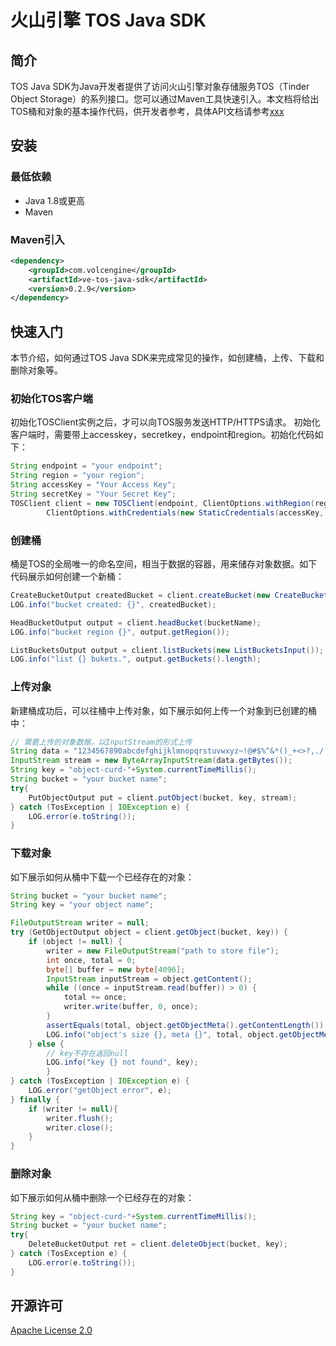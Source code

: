 # 火山引擎 TOS Java SDK
## 简介
TOS Java SDK为Java开发者提供了访问火山引擎对象存储服务TOS（Tinder Object Storage）的系列接口。您可以通过Maven工具快速引入。本文档将给出TOS桶和对象的基本操作代码，供开发者参考，具体API文档请参考[xxx]()

## 安装
### 最低依赖
- Java 1.8或更高
- Maven
### Maven引入
```xml
<dependency>
    <groupId>com.volcengine</groupId>
    <artifactId>ve-tos-java-sdk</artifactId>
    <version>0.2.9</version>
</dependency>
```

## 快速入门
本节介绍，如何通过TOS Java SDK来完成常见的操作，如创建桶，上传、下载和删除对象等。
### 初始化TOS客户端
初始化TOSClient实例之后，才可以向TOS服务发送HTTP/HTTPS请求。
初始化客户端时，需要带上accesskey，secretkey，endpoint和region。初始化代码如下：

```java
String endpoint = "your endpoint";
String region = "your region";
String accessKey = "Your Access Key";
String secretKey = "Your Secret Key";
TOSClient client = new TOSClient(endpoint, ClientOptions.withRegion(region),
        ClientOptions.withCredentials(new StaticCredentials(accessKey, secretKey)));
```

### 创建桶
桶是TOS的全局唯一的命名空间，相当于数据的容器，用来储存对象数据。如下代码展示如何创建一个新桶：

```java
CreateBucketOutput createdBucket = client.createBucket(new CreateBucketInput(bucketName));
LOG.info("bucket created: {}", createdBucket);

HeadBucketOutput output = client.headBucket(bucketName);
LOG.info("bucket region {}", output.getRegion());

ListBucketsOutput output = client.listBuckets(new ListBucketsInput());
LOG.info("list {} bukets.", output.getBuckets().length);
```

### 上传对象
新建桶成功后，可以往桶中上传对象，如下展示如何上传一个对象到已创建的桶中：

```java
// 需要上传的对象数据，以InputStream的形式上传
String data = "1234567890abcdefghijklmnopqrstuvwxyz~!@#$%^&*()_+<>?,./   :'1234567890abcdefghijklmnopqrstuvwxyz~!@#$%^&*()_+<>?,./   :'";
InputStream stream = new ByteArrayInputStream(data.getBytes());
String key = "object-curd-"+System.currentTimeMillis();
String bucket = "your bucket name";
try{
    PutObjectOutput put = client.putObject(bucket, key, stream);
} catch (TosException | IOException e) {
    LOG.error(e.toString());
}
```

### 下载对象
如下展示如何从桶中下载一个已经存在的对象：

```java
String bucket = "your bucket name";
String key = "your object name";

FileOutputStream writer = null;
try (GetObjectOutput object = client.getObject(bucket, key)) {
    if (object != null) {
        writer = new FileOutputStream("path to store file");
        int once, total = 0;
        byte[] buffer = new byte[4096];
        InputStream inputStream = object.getContent();
        while ((once = inputStream.read(buffer)) > 0) {
            total += once;
            writer.write(buffer, 0, once);
        }
        assertEquals(total, object.getObjectMeta().getContentLength());
        LOG.info("object's size {}, meta {}", total, object.getObjectMeta());
    } else {
        // key不存在返回null
        LOG.info("key {} not found", key);
        }
} catch (TosException | IOException e) {
    LOG.error("getObject error", e);
} finally {
    if (writer != null){
        writer.flush();
        writer.close();
    }
}
```

### 删除对象
如下展示如何从桶中删除一个已经存在的对象：

```java
String key = "object-curd-"+System.currentTimeMillis();
String bucket = "your bucket name";
try{
    DeleteBucketOutput ret = client.deleteObject(bucket, key);
} catch (TosException e) {
    LOG.error(e.toString());
}
```

## 开源许可
[Apache License 2.0](https://www.apache.org/licenses/LICENSE-2.0.html)